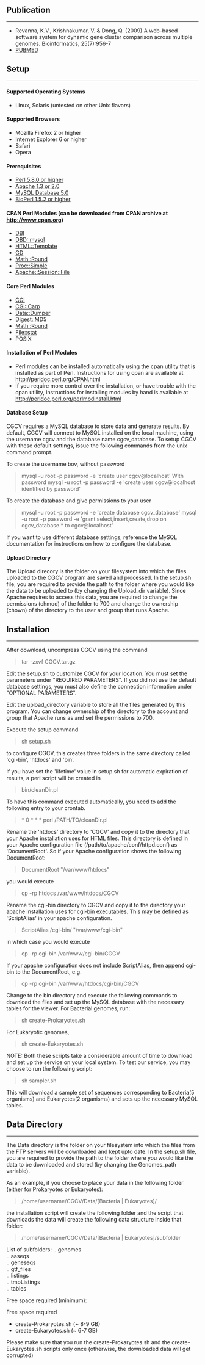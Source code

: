 ## Publication
----------------
* Revanna, K.V., Krishnakumar, V. & Dong, Q. (2009) A web-based software system for dynamic gene cluster comparison across multiple genomes. Bioinformatics, 25(7):956-7
* [PUBMED](http://www.ncbi.nlm.nih.gov/pubmed/19208612)

## Setup
---------

#### Supported Operating Systems
* Linux, Solaris (untested on other Unix flavors)

#### Supported Browsers
* Mozilla Firefox 2 or higher
* Internet Explorer 6 or higher
* Safari
* Opera

#### Prerequisites
* [Perl 5.8.0 or higher](http://www.perl.org/)
* [Apache 1.3 or 2.0](http://www.apache.org)
* [MySQL Database 5.0](http://dev.mysql.com/)
* [BioPerl 1.5.2 or higher](http://www.bioperl.org/)

#### CPAN Perl Modules (can be downloaded from CPAN archive at http://www.cpan.org)
* [DBI](http://search.cpan.org/~timb/DBI-1.616/DBI.pm)
* [DBD::mysql](http://search.cpan.org/~capttofu/DBD-mysql-4.018/lib/DBD/mysql.pm)
* [HTML::Template](http://search.cpan.org/~samtregar/HTML-Template-2.9/Template.pm)
* [GD](http://search.cpan.org/~lds/GD-2.45/GD.pm)
* [Math::Round](http://search.cpan.org/~grommel/Math-Round-0.06/Round.pm)
* [Proc::Simple](http://search.cpan.org/~mschilli/Proc-Simple-1.27/Simple.pm)
* [Apache::Session::File](http://search.cpan.org/~chorny/Apache-Session-1.89/lib/Apache/Session/File.pm)

#### Core Perl Modules
* [CGI](http://search.cpan.org/~markstos/CGI.pm-3.52/lib/CGI.pm)
* [CGI::Carp](http://search.cpan.org/~markstos/CGI.pm-3.52/lib/CGI/Carp.pm)
* [Data::Dumper](http://search.cpan.org/~smueller/Data-Dumper-2.128/Dumper.pm)
* [Digest::MD5](http://search.cpan.org/~gaas/Digest-MD5-2.51/MD5.pm)
* [Math::Round](http://search.cpan.org/~grommel/Math-Round-0.06/Round.pm)
* [File::stat](http://search.cpan.org/~makoto/File-Stat-0.01/Stat.pm)
* POSIX


#### Installation of Perl Modules
* Perl modules can be installed automatically using the cpan utility that is installed as part of Perl. Instructions for using cpan are available at http://perldoc.perl.org/CPAN.html
* If you require more control over the installation, or have trouble with the cpan utility, instructions for installing modules by hand is available at http://perldoc.perl.org/perlmodinstall.html


#### Database Setup
CGCV requires a MySQL database to store data and generate results. By default, CGCV will connect to MySQL installed on the local machine, using the username cgcv
and the database name cgcv_database. To setup CGCV with these default settings, issue the following commands from the unix command prompt.

To create the username bov, without password
> mysql -u root -p password -e 'create user cgcv@localhost'
With password
> mysql -u root -p password -e 'create user cgcv@localhost identified by password'

To create the database and give permissions to your user
> mysql -u root -p password -e 'create database cgcv_database'
> mysql -u root -p password -e 'grant select,insert,create,drop on cgcv_database.* to cgcv@localhost'

If you want to use different database settings, reference the MySQL documentation for instructions on how to configure the database.

#### Upload Directory
The Upload direcory is the folder on your filesystem into which the files uploaded to the CGCV program are saved and processed. In the setup.sh file, you are required to provide the path to the folder where you would like the data to be uploaded to (by changing the Upload_dir variable). Since Apache requires to access this data, you are required to change the permissions (chmod) of the folder to 700 and change the ownership (chown) of the directory to the user and group that runs Apache.

## Installation
------------

After download, uncompress CGCV using the command

> tar -zxvf CGCV.tar.gz

Edit the setup.sh to customize CGCV for your location. You must set the parameters under "REQUIRED PARAMETERS". If you did not use the default database settings, you must also define the connection information under "OPTIONAL PARAMETERS". 

Edit the upload_directory variable to store all the files generated by this program. You can change ownership of the directory to the account and group that Apache runs as and set the permissions to 700.

Execute the setup command

> sh setup.sh

to configure CGCV, this creates three folders in the same directory called 'cgi-bin', 'htdocs' and 'bin'.

If you have set the 'lifetime' value in setup.sh for automatic expiration of results, a perl script will be created in

> bin/cleanDir.pl

To have this command executed automatically, you need to add the following entry to your crontab.

> &#042; 0 * * * perl /PATH/TO/cleanDir.pl

Rename the 'htdocs' directory to 'CGCV' and copy it to the directory that your Apache installation uses for HTML files. This directory is defined in your Apache configuration file (/path/to/apache/conf/httpd.conf) as 'DocumentRoot'. So if your Apache configuration shows the following DocumentRoot:

>	DocumentRoot "/var/www/htdocs"

you would execute

> cp -rp htdocs /var/www/htdocs/CGCV

Rename the cgi-bin directory to CGCV and copy it to the directory your apache installation uses for cgi-bin executables. This may be defined as 'ScriptAlias' in your apache configuration.

> ScriptAlias /cgi-bin/ "/var/www/cgi-bin"

in which case you would execute

> cp -rp cgi-bin /var/www/cgi-bin/CGCV

If your apache configuration does not include ScriptAlias, then append cgi-bin to the DocumentRoot, e.g.

> cp -rp cgi-bin /var/www/htdocs/cgi-bin/CGCV

Change to the bin directory and execute the following commands to download the files and set up the MySQL database with the necessary tables for the viewer. For Bacterial genomes, run:

> sh create-Prokaryotes.sh

For Eukaryotic genomes,

> sh create-Eukaryotes.sh

NOTE: Both these scripts take a considerable amount of time to download and set up the service on your local system. To test our service, you may choose to run the following script:
  
> sh sampler.sh

This will download a sample set of sequences corresponding to Bacteria(5 organisms) and Eukaryotes(2 organisms) and sets up the necessary MySQL tables.


## Data Directory
-----------------

The Data directory is the folder on your filesystem into which the files from the FTP servers will be downloaded and kept upto date. In the setup.sh file, you are required to provide the path to the folder where you would like the data to be downloaded and stored (by changing the Genomes_path variable).

As an example, if you choose to place your data in the following folder (either for Prokaryotes or Eukaryotes):

> /home/username/CGCV/Data/[Bacteria | Eukaryotes]/

the installation script will create the following folder and the script that downloads the data will create the following data structure inside that folder:

> /home/username/CGCV/Data/[Bacteria | Eukaryotes]/subfolder
  
List of subfolders:
    .. genomes  
    .. aaseqs  
    .. geneseqs  
    .. gtf_files  
    .. listings  
    .. tmpListings  
    .. tables  

Free space required (minimum):
  
Free space required 
* create-Prokaryotes.sh (~ 8-9 GB)
* create-Eukaryotes.sh (~ 6-7 GB)

Please make sure that you run the create-Prokaryotes.sh and the create-Eukaryotes.sh scripts only once (otherwise, the downloaded data will get corrupted)
